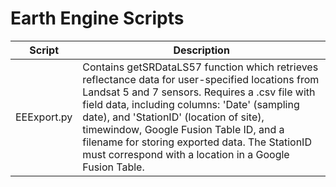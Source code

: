 # Earth Engine Scripts

| Script	| Description |
|---|---|
|EEExport.py|Contains getSRDataLS57 function which retrieves reflectance data for user-specified locations from Landsat 5 and 7 sensors. Requires a .csv file with field data, including columns: 'Date' (sampling date), and 'StationID' (location of site), timewindow, Google Fusion Table ID, and a filename for storing exported data. The StationID must correspond with a location in a Google Fusion Table.|


